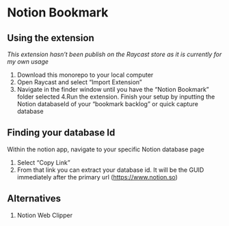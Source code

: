 # Notion Bookmark
## Using the extension

*This extension hasn’t been publish on the Raycast store as it is currently for my own usage*

1. Download this monorepo to your local computer
2. Open Raycast and select “Import Extension”
3. Navigate in the finder window until you have the “Notion Bookmark” folder selected
4.Run the extension. Finish your setup by inputting the Notion databaseId of your “bookmark backlog” or quick capture database

## Finding your database Id

Within the notion app, navigate to your specific Notion database page

1. Select “Copy Link”
2. From that link you can extract your database id. It will be the GUID immediately after the primary url (https://www.notion.so)

## Alternatives
1. Notion Web Clipper